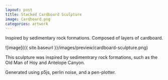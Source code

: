 ```yaml
---
layout: post
title: Stacked Cardboard Sculpture
image: Cardboard.png
categories: artwork
---
```


Inspired by sedimentary rock formations. Composed of layers of cardboard.

![image]({{ site.baseurl }}/images/preview/cardboard-sculpture.png)

This sculpture was inspired by sedimentrary rock formations, such as the Old Man of Hoy and Antelope Canyon.

Generated using p5js, perlin noise, and a pen-plotter.